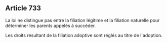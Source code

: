 Article 733
----
La loi ne distingue pas entre la filiation légitime et la filiation naturelle
pour déterminer les parents appelés à succéder.

Les droits résultant de la filiation adoptive sont réglés au titre de
l'adoption.
